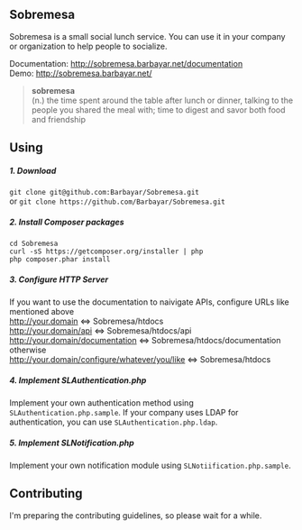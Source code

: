 ## Sobremesa
Sobremesa is a small social lunch service. You can use it in your company or organization to help people to socialize.

Documentation: http://sobremesa.barbayar.net/documentation<br>
Demo: http://sobremesa.barbayar.net/

> **sobremesa**<br>
(n.) the time spent around the table after lunch or dinner, talking to the people you shared the meal with; time to digest and savor both food and friendship

## Using
##### 1. Download
`git clone git@github.com:Barbayar/Sobremesa.git`<br>
or `git clone https://github.com/Barbayar/Sobremesa.git`

##### 2. Install Composer packages
```
cd Sobremesa
curl -sS https://getcomposer.org/installer | php
php composer.phar install
```

##### 3. Configure HTTP Server
If you want to use the documentation to naivigate APIs, configure URLs like mentioned above<br>
http://your.domain ⇔ Sobremesa/htdocs<br>
http://your.domain/api ⇔ Sobremesa/htdocs/api<br>
http://your.domain/documentation ⇔ Sobremesa/htdocs/documentation<br>
otherwise<br>
http://your.domain/configure/whatever/you/like ⇔ Sobremesa/htdocs<br>

##### 4. Implement SLAuthentication.php
Implement your own authentication method using `SLAuthentication.php.sample`. If your company uses LDAP for authentication, you can use `SLAuthentication.php.ldap`.

##### 5. Implement SLNotification.php
Implement your own notification module using `SLNotiification.php.sample`.

## Contributing
I'm preparing the contributing guidelines, so please wait for a while.
